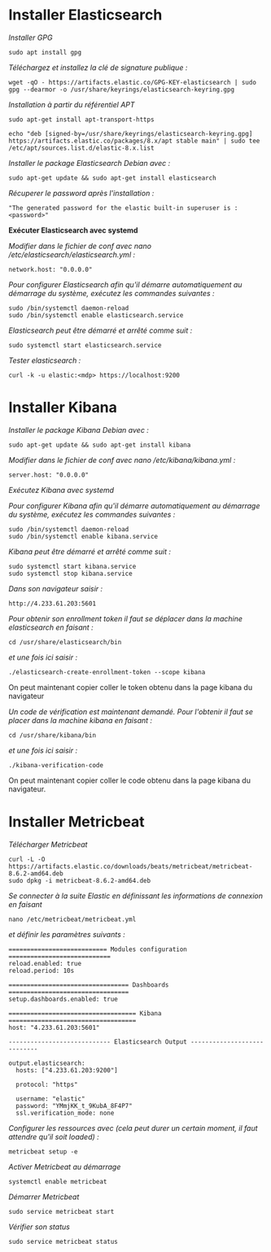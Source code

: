 # Installer Elasticsearch
*Installer GPG*
```
sudo apt install gpg
```
*Téléchargez et installez la clé de signature publique :*
```
wget -qO - https://artifacts.elastic.co/GPG-KEY-elasticsearch | sudo gpg --dearmor -o /usr/share/keyrings/elasticsearch-keyring.gpg
```
*Installation à partir du référentiel APT*
```
sudo apt-get install apt-transport-https
```
```
echo "deb [signed-by=/usr/share/keyrings/elasticsearch-keyring.gpg] https://artifacts.elastic.co/packages/8.x/apt stable main" | sudo tee /etc/apt/sources.list.d/elastic-8.x.list
```
*Installer le package Elasticsearch Debian avec :*
```
sudo apt-get update && sudo apt-get install elasticsearch
```
*Récuperer le password après l'installation :*
```
"The generated password for the elastic built-in superuser is : <password>"
```

**Exécuter Elasticsearch avec systemd**

*Modifier dans le fichier de conf avec nano /etc/elasticsearch/elasticsearch.yml :*
```
network.host: "0.0.0.0"
```

*Pour configurer Elasticsearch afin qu'il démarre automatiquement au démarrage du système, exécutez les commandes suivantes :*
```
sudo /bin/systemctl daemon-reload
sudo /bin/systemctl enable elasticsearch.service
```
*Elasticsearch peut être démarré et arrêté comme suit :*
```
sudo systemctl start elasticsearch.service
```

*Tester elasticsearch :*
```
curl -k -u elastic:<mdp> https://localhost:9200
```
# Installer Kibana

*Installer le package Kibana Debian avec :*
```
sudo apt-get update && sudo apt-get install kibana
```

*Modifier dans le fichier de conf avec nano /etc/kibana/kibana.yml :*
```
server.host: "0.0.0.0"
```

*Exécutez Kibana avec systemd*

*Pour configurer Kibana afin qu'il démarre automatiquement au démarrage du système, exécutez les commandes suivantes :*
```
sudo /bin/systemctl daemon-reload
sudo /bin/systemctl enable kibana.service
```
*Kibana peut être démarré et arrêté comme suit :*
```
sudo systemctl start kibana.service
sudo systemctl stop kibana.service
```

*Dans son navigateur saisir :*
```
http://4.233.61.203:5601
```

*Pour obtenir son enrollment token il faut se déplacer dans la machine elasticsearch en faisant :*
```
cd /usr/share/elasticsearch/bin
```
*et une fois ici saisir :*
```
./elasticsearch-create-enrollment-token --scope kibana
```

On peut maintenant copier coller le token obtenu dans la page kibana du navigateur 

*Un code de vérification est maintenant demandé. Pour l'obtenir il faut se placer dans la machine kibana en faisant :*

```
cd /usr/share/kibana/bin
```
*et une fois ici saisir :*
```
./kibana-verification-code
```

On peut maintenant copier coller le code obtenu dans la page kibana du navigateur.

# Installer Metricbeat
*Télécharger Metricbeat*
```
curl -L -O https://artifacts.elastic.co/downloads/beats/metricbeat/metricbeat-8.6.2-amd64.deb
sudo dpkg -i metricbeat-8.6.2-amd64.deb
```

*Se connecter à la suite Elastic en définissant les informations de connexion en faisant*
```
nano /etc/metricbeat/metricbeat.yml
```
*et définir les paramètres suivants :*
```
=========================== Modules configuration ============================
reload.enabled: true
reload.period: 10s

================================= Dashboards =================================
setup.dashboards.enabled: true

=================================== Kibana ===================================
host: "4.233.61.203:5601"

---------------------------- Elasticsearch Output ----------------------------

output.elasticsearch:
  hosts: ["4.233.61.203:9200"]
  
  protocol: "https"

  username: "elastic"
  password: "YMmjKK_t_9KubA_8F4P7"
  ssl.verification_mode: none
```

*Configurer les ressources avec (cela peut durer un certain moment, il faut attendre qu'il soit loaded) :*
```
metricbeat setup -e
```

*Activer Metricbeat au démarrage*
```
systemctl enable metricbeat
```

*Démarrer Metricbeat*
```
sudo service metricbeat start
```

*Vérifier son status*
```
sudo service metricbeat status
```
